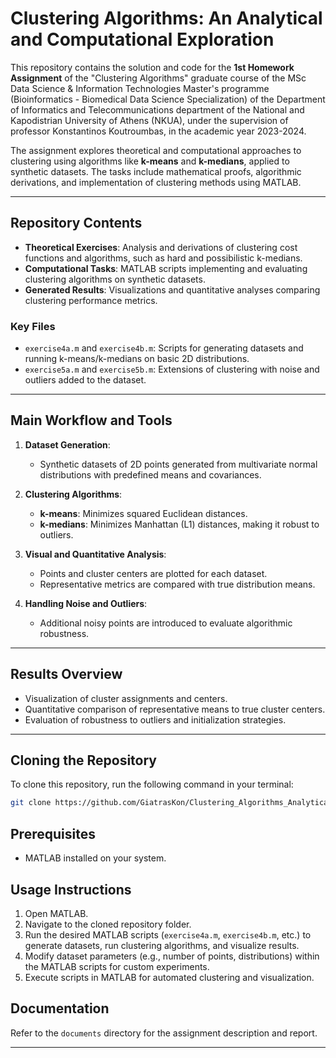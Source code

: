 # Clustering Algorithms: An Analytical and Computational Exploration

This repository contains the solution and code for the **1st Homework Assignment** of the "Clustering Algorithms" graduate course of the MSc Data Science & Information Technologies Master's programme (Bioinformatics - Biomedical Data Science Specialization) of the Department of Informatics and Telecommunications department of the National and Kapodistrian University of Athens (NKUA), under the supervision of professor Konstantinos Koutroumbas, in the academic year 2023-2024. 

The assignment explores theoretical and computational approaches to clustering using algorithms like **k-means** and **k-medians**, applied to synthetic datasets. The tasks include mathematical proofs, algorithmic derivations, and implementation of clustering methods using MATLAB.

---

## Repository Contents

- **Theoretical Exercises**: Analysis and derivations of clustering cost functions and algorithms, such as hard and possibilistic k-medians.
- **Computational Tasks**: MATLAB scripts implementing and evaluating clustering algorithms on synthetic datasets.
- **Generated Results**: Visualizations and quantitative analyses comparing clustering performance metrics.

### Key Files
- `exercise4a.m` and `exercise4b.m`: Scripts for generating datasets and running k-means/k-medians on basic 2D distributions.
- `exercise5a.m` and `exercise5b.m`: Extensions of clustering with noise and outliers added to the dataset.

---

## Main Workflow and Tools

1. **Dataset Generation**:
   - Synthetic datasets of 2D points generated from multivariate normal distributions with predefined means and covariances.

2. **Clustering Algorithms**:
   - **k-means**: Minimizes squared Euclidean distances.
   - **k-medians**: Minimizes Manhattan (L1) distances, making it robust to outliers.

3. **Visual and Quantitative Analysis**:
   - Points and cluster centers are plotted for each dataset.
   - Representative metrics are compared with true distribution means.

4. **Handling Noise and Outliers**:
   - Additional noisy points are introduced to evaluate algorithmic robustness.

---

## Results Overview
- Visualization of cluster assignments and centers.
- Quantitative comparison of representative means to true cluster centers.
- Evaluation of robustness to outliers and initialization strategies.

---

## Cloning the Repository
To clone this repository, run the following command in your terminal:
```bash
git clone https://github.com/GiatrasKon/Clustering_Algorithms_Analytical_and_Computational
```

## Prerequisites

- MATLAB installed on your system.

## Usage Instructions

1. Open MATLAB.
2. Navigate to the cloned repository folder.
3. Run the desired MATLAB scripts (`exercise4a.m`, `exercise4b.m`, etc.) to generate datasets, run clustering algorithms, and visualize results.
4. Modify dataset parameters (e.g., number of points, distributions) within the MATLAB scripts for custom experiments.
5. Execute scripts in MATLAB for automated clustering and visualization.

## Documentation

Refer to the `documents` directory for the assignment description and report.

---